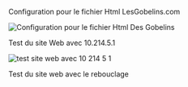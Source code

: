 Configuration pour le fichier Html LesGobelins.com


![Configuration pour le fichier Html Des Gobelins](https://user-images.githubusercontent.com/97044657/165758945-bbc9f49b-12a9-455c-bc43-5b5fdf1f9979.png)


Test du site Web avec 10.214.5.1


![test site web avec 10 214 5 1](https://user-images.githubusercontent.com/97044657/165758818-a0fcf0d4-74b1-423f-9730-1069868267d3.png)


Test du site web avec le rebouclage
